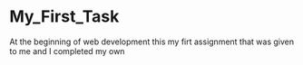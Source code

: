 # My_First_Task
At the beginning of web development this my firt assignment that was given to me and I completed my own
